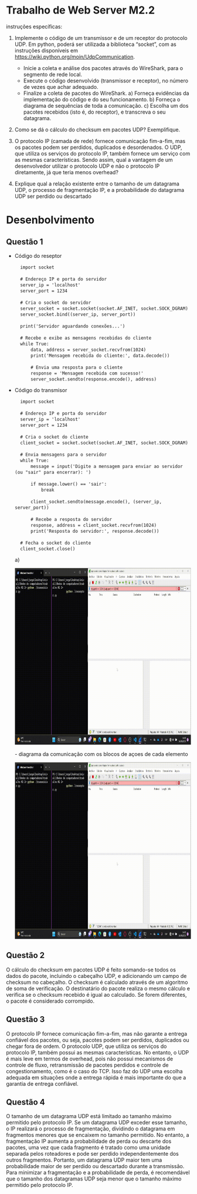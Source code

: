 # Trabalho de Web Server M2.2
instruções específicas:
1) Implemente o código de um transmissor e de um receptor do protocolo UDP. Em python, poderá ser utilizada a biblioteca “socket”, com as instruções disponíveis em https://wiki.python.org/moin/UdpCommunication.

    - Inicie a coleta e análise dos pacotes através do WireShark, para o segmento de rede local.
    - Execute o código desenvolvido (transmissor e receptor), no número de vezes que achar adequado.
    - Finalize a coleta de pacotes do WireShark.
    a) Forneça evidências da implementação do código e do seu funcionamento.
    b) Forneça o diagrama de sequências de toda a comunicação.
    c) Escolha um dos pacotes recebidos (isto é, do receptor), e transcreva o seu datagrama.
    
  
2) Como se dá o cálculo do checksum em pacotes UDP? Exemplifique.
3) O protocolo IP (camada de rede) fornece comunicação fim-a-fim, mas os pacotes podem ser 
perdidos, duplicados e desordenados. O UDP, que utiliza os serviços do protocolo IP, também 
fornece um serviço com as mesmas características. Sendo assim, qual a vantagem de um 
desenvolvedor utilizar o protocolo UDP e não o protocolo IP diretamente, já que teria menos 
overhead?
4) Explique qual a relação existente entre o tamanho de um datagrama UDP, o processo de 
fragmentação IP, e a probabilidade do datagrama UDP ser perdido ou descartado

# Desenbolvimento
## Questão 1
- Código do reseptor
                        
        import socket

        # Endereço IP e porta do servidor
        server_ip = 'localhost'
        server_port = 1234

        # Cria o socket do servidor
        server_socket = socket.socket(socket.AF_INET, socket.SOCK_DGRAM)
        server_socket.bind((server_ip, server_port))

        print('Servidor aguardando conexões...')

        # Recebe e exibe as mensagens recebidas do cliente
        while True:
            data, address = server_socket.recvfrom(1024)
            print('Mensagem recebida do cliente:', data.decode())

            # Envia uma resposta para o cliente
            response = 'Mensagem recebida com sucesso!'
            server_socket.sendto(response.encode(), address)
- Código do transmisor

        import socket

        # Endereço IP e porta do servidor
        server_ip = 'localhost'
        server_port = 1234

        # Cria o socket do cliente
        client_socket = socket.socket(socket.AF_INET, socket.SOCK_DGRAM)

        # Envia mensagens para o servidor
        while True:
            message = input('Digite a mensagem para enviar ao servidor (ou "sair" para encerrar): ')

            if message.lower() == 'sair':
                break

            client_socket.sendto(message.encode(), (server_ip, server_port))

            # Recebe a resposta do servidor
            response, address = client_socket.recvfrom(1024)
            print('Resposta do servidor:', response.decode())

        # Fecha o socket do cliente
        client_socket.close()
     a) 
     <p align="center">
    <img width="854" height="480" src = "A.gif">
    </p>
    - diagrama da comunicação com os blocos de açoes de cada elemento
    <p align="center">
    <img width="854" height="480" src = "A.gif">
    </p>
    
    
## Questão 2
O cálculo do checksum em pacotes UDP é feito somando-se todos os dados do pacote, incluindo o cabeçalho UDP, e adicionando um campo de checksum no cabeçalho. O checksum é calculado através de um algoritmo de soma de verificação. O destinatário do pacote realiza o mesmo cálculo e verifica se o checksum recebido é igual ao calculado. Se forem diferentes, o pacote é considerado corrompido.
## Questão 3
O protocolo IP fornece comunicação fim-a-fim, mas não garante a entrega confiável dos pacotes, ou seja, pacotes podem ser perdidos, duplicados ou chegar fora de ordem. O protocolo UDP, que utiliza os serviços do protocolo IP, também possui as mesmas características. No entanto, o UDP é mais leve em termos de overhead, pois não possui mecanismos de controle de fluxo, retransmissão de pacotes perdidos e controle de congestionamento, como é o caso do TCP. Isso faz do UDP uma escolha adequada em situações onde a entrega rápida é mais importante do que a garantia de entrega confiável.
## Questão 4
O tamanho de um datagrama UDP está limitado ao tamanho máximo permitido pelo protocolo IP. Se um datagrama UDP exceder esse tamanho, o IP realizará o processo de fragmentação, dividindo o datagrama em fragmentos menores que se encaixem no tamanho permitido. No entanto, a fragmentação IP aumenta a probabilidade de perda ou descarte dos pacotes, uma vez que cada fragmento é tratado como uma unidade separada pelos roteadores e pode ser perdido independentemente dos outros fragmentos. Portanto, um datagrama UDP maior tem uma probabilidade maior de ser perdido ou descartado durante a transmissão. Para minimizar a fragmentação e a probabilidade de perda, é recomendável que o tamanho dos datagramas UDP seja menor que o tamanho máximo permitido pelo protocolo IP.
